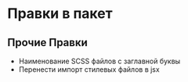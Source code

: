 # Правки в пакет

## Прочие Правки

- Наименование SCSS файлов с заглавной буквы
- Перенести импорт стилевых файлов в jsx
